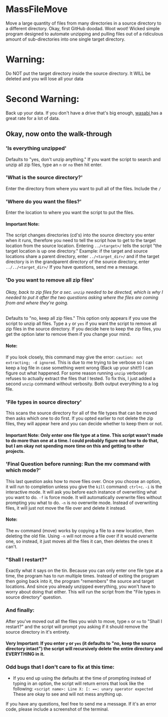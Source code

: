 # MassFileMove
Move a large quantity of files from many directories in a source directory to a different directory.
Okay, first GitHub doodad. Woot woot!
Wicked simple program designed to automate unzipping and pulling files out of a ridiculous amount of sub-directories into one single target directory.

# Warning:
Do NOT put the target directory inside the source directory.
It WILL be deleted and you will lose all your data

# Second Warning:
Back up your data.
If you don't have a drive that's big enough, [wasabi ](https://wasabi.com/cloud-storage-pricing/) has a great rate for a lot of data.

## Okay, now onto the walk-through

### 'Is everything unzipped'
Defaults to "yes, don't unzip anything." If you want the script to search and unzip all zip files, type an `n` or `no` then hit enter.

### 'What is the source directory?'
Enter the directory from where you want to pull all of the files. Include the `/`

### 'Where do you want the files?'
Enter the location to where you want the script to put the files.
#### Important Note:
The script changes directories (cd's) into the source directory you enter when it runs, therefore you need to tell the script how to get to the target location from the source location. Entering `../<target>/` tells the script "the target location is up one directory."
Example: if the target and source locations share a parent directory, enter `../<target_dir>/` and if the target directory is in the grandparent directory of the source directory, enter `../../<target_dir>/`
If you have questions, send me a message.

### 'Do you want to remove all zip files'
###### Okay, back to zip files for a sec. `unzip` needed to be directed, which is why I needed to put it after the two questions asking where the files are coming from and where they're going.
Defaults to "no, keep all zip files." This option only appears if you use the script to unzip all files. Type a `y` or `yes` if you want the script to remove all zip files in the source directory. If you decide here to keep the zip files, you get the option later to remove them if you change your mind.
#### Note:
If you look closely, this command may give the error: `caution: not extracting; -d ignored`. This is due to me trying to be verbose so I can keep a log file in case something went wrong (Back up your shit!!) I can figure out what happened. For some reason running `unzip` verbosely refuses to actually extract the files that I tested. To fix this, I just added a second `unzip` command without verbosity. Both output everything to a log file.

### 'File types in source directory'
This scans the source directory for all of the file types that can be moved then asks which one to do first. If you opted earlier to not delete the zip files, they will appear here and you can decide whether to keep them or not.
#### Important Note: Only enter one file type at a time. This script wasn't made to do more than one at a time. I could probably figure out how to do that, but I am okay not spending more time on this and getting to other projects. 

### 'Final Question before running: Run the mv command with which mode?'
This last question asks how to move files over. Once you choose an option, it will run to completion unless you give the `kill` command: `ctrl+c`.
`-i` is the interactive mode. It will ask you before each instance of overwriting what you want to do.
`-f` is force mode. It will automatically overwrite files without prompting you what to do.
`-n` is no overwrite mode. Instead of overwriting files, it will just not move the file over and delete it instead.
#### Note:
The `mv` command (move) works by copying a file to a new location, then deleting the old file. Using `-n` will not move a file over if it would overwrite one, so instead, it just moves all the files it can, then deletes the ones it can't.

### "Shall I restart?"
Exactly what it says on the tin. Because you can only enter one file type at a time, the program has to run multiple times. Instead of exiting the program then going back into it, the program "remembers" the source and target locations. And since you already unzipped everything, you won't have to worry about doing that either. This will run the script from the "File types in source directory" question.

### And finally:
After you've moved out all the files you wish to move, type `n` or `no` to "Shall I restart?" and the script will prompt you asking if it should remove the source directory in it's entirety. 
#### Very Important: If you enter `y` or `yes` (it defaults to "no, keep the source directory intact") the script will recursively delete the entire directory and EVERYTHING in it.

### Odd bugs that I don't care to fix at this time:
- If you end up using the defaults at the time of prompting instead of typing in an option, the script will return errors that look like the following:
`<script name>: Line X: [: ==: unary operator expected` These are okay to see and will not mess anything up.

If you have any questions, feel free to send me a message. If it's an error code, please include a screenshot of the terminal.
